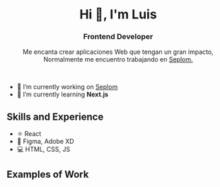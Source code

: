 <h1 align="center">Hi 👋, I'm Luis</h1>
<h3 style={{background: 'red'} align="center">Frontend Developer</h3>
<p align="center">Me encanta crear aplicaciones Web que tengan un gran impacto, Normalmente me encuentro trabajando en                     <a href="https://github.com/cutioluis/Seplom ">Seplom.</a>
</p>

<br/>
  
- 🔭 I’m currently working on [Seplom](https://github.com/cutioluis/Seplom)
- 🌱 I’m currently learning **Next.js** 

## Skills and Experience
* ⚛ React
* 🎨 Figma, Adobe XD
* 💻 HTML, CSS, JS

## Examples of Work
